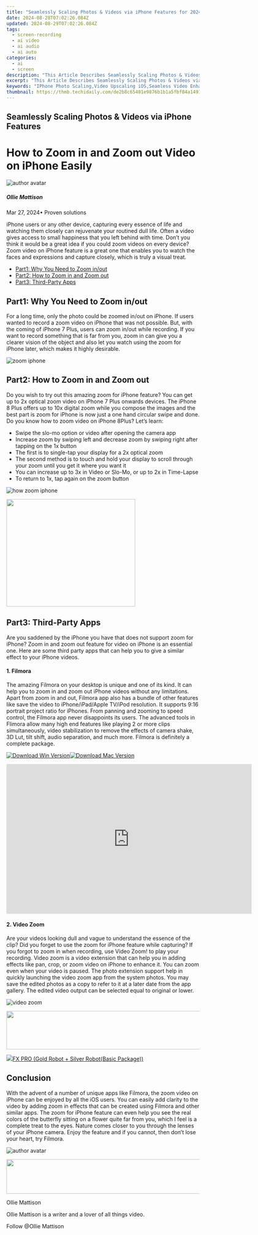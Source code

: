 ```yaml
---
title: "Seamlessly Scaling Photos & Videos via iPhone Features for 2024"
date: 2024-08-28T07:02:26.084Z
updated: 2024-08-29T07:02:26.084Z
tags: 
  - screen-recording
  - ai video
  - ai audio
  - ai auto
categories: 
  - ai
  - screen
description: "This Article Describes Seamlessly Scaling Photos & Videos via iPhone Features for 2024"
excerpt: "This Article Describes Seamlessly Scaling Photos & Videos via iPhone Features for 2024"
keywords: "IPhone Photo Scaling,Video Upscaling iOS,Seamless Video Enhancing,Smooth iPhone Resizing,Photo Quality Boost,IPhone Video Upgrade,Easy Photo Enhancement"
thumbnail: https://thmb.techidaily.com/de2b8c65401e9876b1b1a5fbf84a14916f9f22a18062d51200fd6852f871f665.jpg
---
```


## Seamlessly Scaling Photos & Videos via iPhone Features

# How to Zoom in and Zoom out Video on iPhone Easily

![author avatar](https://images.wondershare.com/filmora/article-images/ollie-mattison.jpg)

##### Ollie Mattison

 Mar 27, 2024• Proven solutions

iPhone users or any other device, capturing every essence of life and watching them closely can rejuvenate your routined dull life. Often a video gives access to small happiness that you left behind with time. Don’t you think it would be a great idea if you could zoom videos on every device? Zoom video on iPhone feature is a great one that enables you to watch the faces and expressions and capture closely, which is truly a visual treat.

* [Part1: Why You Need to Zoom in/out](#part1)
* [Part2: How to Zoom in and Zoom out](#part2)
* [Part3: Third-Party Apps](#part3)

## Part1: Why You Need to Zoom in/out

For a long time, only the photo could be zoomed in/out on iPhone. If users wanted to record a zoom video on iPhone that was not possible. But, with the coming of iPhone 7 Plus, users can zoom in/out while recording. If you want to record something that is far from you, zoom in can give you a clearer vision of the object and also let you watch using the zoom for iPhone later, which makes it highly desirable.

![zoom iphone](https://images.wondershare.com/filmora/article-images/iphone-zoom.jpg)

## Part2: How to Zoom in and Zoom out

Do you wish to try out this amazing zoom for iPhone feature? You can get up to 2x optical zoom video on iPhone 7 Plus onwards devices. The iPhone 8 Plus offers up to 10x digital zoom while you compose the images and the best part is zoom for iPhone is now just a one hand circular swipe and done. Do you know how to zoom video on iPhone 8Plus? Let’s learn:

* Swipe the slo-mo option or video after opening the camera app
* Increase zoom by swiping left and decrease zoom by swiping right after tapping on the 1x button
* The first is to single-tap your display for a 2x optical zoom
* The second method is to touch and hold your display to scroll through your zoom until you get it where you want it
* You can increase up to 3x in Video or Slo-Mo, or up to 2x in Time-Lapse
* To return to 1x, tap again on the zoom button

![how zoom iphone](https://images.wondershare.com/filmora/article-images/how-iphone-zoom.jpg)

<!-- affiliate ads begin -->
<a href="https://laganoo.pxf.io/c/5597632/1657397/16446" target="_top" id="1657397"><img src="//a.impactradius-go.com/display-ad/16446-1657397" border="0" alt="" width="336" height="280"/></a><img height="0" width="0" src="https://imp.pxf.io/i/5597632/1657397/16446" style="position:absolute;visibility:hidden;" border="0" />
<!-- affiliate ads end -->
## Part3: Third-Party Apps

Are you saddened by the iPhone you have that does not support zoom for iPhone? Zoom in and zoom out feature for video on iPhone is an essential one. Here are some third party apps that can help you to give a similar effect to your iPhone videos.

#### 1. Filmora

The amazing Filmora on your desktop is unique and one of its kind. It can help you to zoom in and zoom out iPhone videos without any limitations. Apart from zoom in and out, Filmora app also has a bundle of other features like save the video to iPhone/iPad/Apple TV/iPod resolution. It supports 9:16 portrait project ratio for iPhones. From panning and zooming to speed control, the Filmora app never disappoints its users. The advanced tools in Flimora allow many high end features like playing 2 or more clips simultaneously, video stabilization to remove the effects of camera shake, 3D Lut, tilt shift, audio separation, and much more. Filmora is definitely a complete package.

[![Download Win Version](https://images.wondershare.com/filmora/guide/download-btn-win.jpg)](https://tools.techidaily.com/wondershare/filmora/download/)[![Download Mac Version](https://images.wondershare.com/filmora/guide/download-btn-mac.jpg)](https://tools.techidaily.com/wondershare/filmora/download/)

<!-- affiliate ads begin -->
<a href="https://secure.2checkout.com/order/checkout.php?PRODS=2337838&QTY=1&AFFILIATE=108875&CART=1"><iframe width="640" height="390" src="https://www.youtube.com/embed/rzZwphIv4RM" title="APFill - Ink and Toner Coverage Calculator" frameborder="0" allow="accelerometer; autoplay; clipboard-write; encrypted-media; gyroscope; picture-in-picture; web-share" referrerpolicy="strict-origin-when-cross-origin" allowfullscreen></iframe></a>
<!-- affiliate ads end -->
#### 2. Video Zoom

Are your videos looking dull and vague to understand the essence of the clip? Did you forget to use the zoom for iPhone feature while capturing? If you forgot to zoom in when recording, use Video Zoom! to play your recording. Video zoom is a video extension that can help you in adding effects like pan, crop, or zoom video on iPhone to enhance it. You can zoom even when your video is paused. The photo extension support help in quickly launching the video zoom app from the system photos. You may save the edited photos as a copy to refer to it at a later date from the app gallery. The edited video output can be selected equal to original or lower.

![video zoom](https://images.wondershare.com/filmora/article-images/Video-Zoom.JPG)

<!-- affiliate ads begin -->
<a href="https://imp.i110150.net/c/5597632/924299/11305" target="_top" id="924299"><img src="//a.impactradius-go.com/display-ad/11305-924299" border="0" alt="" width="520" height="100"/></a>
<!-- affiliate ads end -->
<!-- affiliate ads begin -->
<a href="https://secure.2checkout.com/order/checkout.php?PRODS=40085955&QTY=1&AFFILIATE=108875&CART=1"><img src="https://secure.avangate.com/images/merchant/f702defbc67edb455949f46babab0c18/products/2_logo9.png" border="0">FX PRO (Gold Robot + Silver Robot(Basic Package))</a>
<!-- affiliate ads end -->
## Conclusion

With the advent of a number of unique apps like Filmora, the zoom video on iPhone can be enjoyed by all the iOS users. You can easily add clarity to the video by adding zoom in effects that can be created using Filmora and other similar apps. The zoom for iPhone feature can even help you see the real colors of the butterfly sitting on a flower quite far from you, which I feel is a complete treat to the eyes. Nature comes closer to you through the lenses of your iPhone camera. Enjoy the feature and if you cannot, then don’t lose your heart, try Filmora.

![author avatar](https://images.wondershare.com/filmora/article-images/ollie-mattison.jpg)

<!-- affiliate ads begin -->
<a href="https://natural-cycles.sjv.io/c/5597632/2072200/17885" target="_top" id="2072200"><img src="//a.impactradius-go.com/display-ad/17885-2072200" border="0" alt="" width="728" height="90"/></a><img height="0" width="0" src="https://imp.pxf.io/i/5597632/2072200/17885" style="position:absolute;visibility:hidden;" border="0" />
<!-- affiliate ads end -->
Ollie Mattison

Ollie Mattison is a writer and a lover of all things video.

Follow @Ollie Mattison


<ins class="adsbygoogle"
     style="display:block"
     data-ad-format="autorelaxed"
     data-ad-client="ca-pub-7571918770474297"
     data-ad-slot="1223367746"></ins>



<ins class="adsbygoogle"
     style="display:block"
     data-ad-client="ca-pub-7571918770474297"
     data-ad-slot="8358498916"
     data-ad-format="auto"
     data-full-width-responsive="true"></ins>







